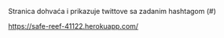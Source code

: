 Stranica dohvaća i prikazuje twittove sa zadanim hashtagom (#)

https://safe-reef-41122.herokuapp.com/
